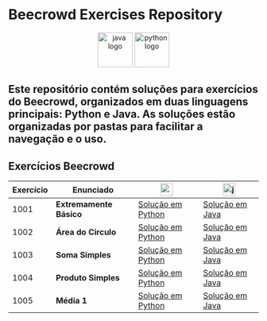 # Beecrowd Exercises Repository

<p align="center">
  <img src="https://cdn.jsdelivr.net/gh/devicons/devicon/icons/java/java-original.svg" height="70" alt="java logo" />
  <img src="https://cdn.jsdelivr.net/gh/devicons/devicon/icons/python/python-original.svg" height="70" alt="python logo" />
</p>

Este repositório contém soluções para exercícios do **Beecrowd**, organizados em duas linguagens principais: **Python** e **Java**. As soluções estão organizadas por pastas para facilitar a navegação e o uso.
---

## Exercícios Beecrowd

| Exercício | Enunciado | <img src="https://cdn.jsdelivr.net/gh/devicons/devicon/icons/python/python-original.svg" height="25" alt="python logo" /> | <img src="https://cdn.jsdelivr.net/gh/devicons/devicon/icons/java/java-original.svg" height="25" alt="java logo" /> |
|-----------|-----------|--------|------|
| 1001      | **Extremamente Básico** | [Solução em Python](./python/1001%20-%20Extremamente%20Básico.py) | [Solução em Java](./java/1001%20-%20Extremamente%20Básico/Main1001.java) |
| 1002      | **Área do Circulo** | [Solução em Python](./python/1002%20-%20Área%20do%20Cículo.py) | [Solução em Java](./java/1002%20-%20Área%20do%20Cículo/Main1002.java) |
| 1003      | **Soma Simples** | [Solução em Python](./python/1003%20-%20Soma%20Simples.py) | [Solução em Java](./java/1003%20-%20Soma%20Simples/Main1003.java) |
| 1004      | **Produto Simples** | [Solução em Python](./python/1004%20-%20Produto%20Simples.py) | [Solução em Java](./java/1004%20-%20Produto%20Simples/Main1004.java) |
| 1005     | **Média 1** | [Solução em Python](./python/1005%20-%20Média%201.py) | [Solução em Java](./java/1005%20-%20Média%201/Main1005.java) |